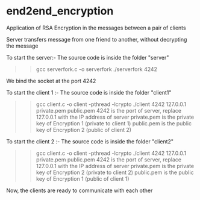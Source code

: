 # end2end_encryption

Application of RSA Encryption in the messages between a pair of clients

Server transfers message from one friend to another, without decrypting the message

To start the server:-
The source code is inside the folder "server"
>>gcc serverfork.c -o serverfork
>>./serverfork 4242

We bind the socket at the port 4242

To start the client 1 :-
The source code is inside the folder "client1"
>>gcc client.c -o client -pthread -lcrypto
>>./client 4242 127.0.0.1 private.pem public.pem
4242 is the port of server, replace 127.0.0.1 with the IP address of server
private.pem is the private key of Encryption 1 (private to client 1)
public.pem is the public key of Encryption 2 (public of client 2)

To start the client 2 :-
The source code is inside the folder "client2"
>>gcc client.c -o client -pthread -lcrypto
>>./client 4242 127.0.0.1 private.pem public.pem
4242 is the port of server, replace 127.0.0.1 with the IP address of server
private.pem is the private key of Encryption 2 (private to client 2)
public.pem is the public key of Encryption 1 (public of client 1)

Now, the clients are ready to communicate with each other
